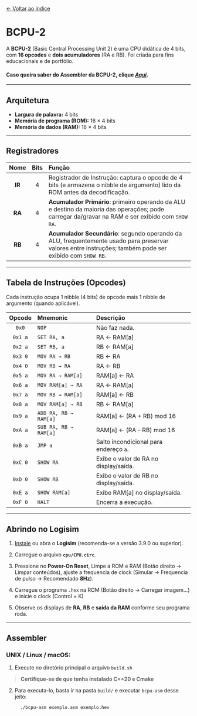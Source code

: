 [← Voltar ao índice](README.md)

# BCPU-2

A **BCPU-2** (Basic Central Processing Unit 2) é uma CPU didática de 4 bits, com **16 opcodes** e **dois acumuladores** (RA e RB). Foi criada para fins educacionais e de portfólio.

#### Caso queira saber do **Assembler da BCPU-2**, clique _[Aqui](#Assembler)_.

---

## Arquitetura

- **Largura de palavra:** 4 bits
- **Memória de programa (ROM):** 16 × 4 bits
- **Memória de dados (RAM):** 16 × 4 bits

---

## Registradores

| Nome   | Bits | Função                                                                                                                          |
|:------:|:----:|:--------------------------------------------------------------------------------------------------------------------------------|
| **IR** | 4    | Registrador de Instrução: captura o opcode de 4 bits (e armazena o nibble de argumento) lido da ROM antes da decodificação.    |
| **RA** | 4    | **Acumulador Primário**: primeiro operando da ALU e destino da maioria das operações; pode carregar da/gravar na RAM e ser exibido com `SHOW RA`. |
| **RB** | 4    | **Acumulador Secundário**: segundo operando da ALU, frequentemente usado para preservar valores entre instruções; também pode ser exibido com `SHOW RB`.   |

---

## Tabela de Instruções (Opcodes)

Cada instrução ocupa 1 nibble (4 bits) de opcode mais 1 nibble de argumento (quando aplicável).

| Opcode | Mnemonic                  | Descrição                                        |
|:------:|:--------------------------|:-------------------------------------------------|
| `0x0`  | `NOP`                     | Não faz nada.                                    |
| `0x1 a`| `SET RA, a`               | RA ← RAM[a]                                      |
| `0x2 a`| `SET RB, a`               | RB ← RAM[a]                                      |
| `0x3 0`| `MOV RA → RB`             | RB ← RA                                          |
| `0x4 0`| `MOV RB → RA`             | RA ← RB                                          |
| `0x5 a`| `MOV RA → RAM[a]`         | RAM[a] ← RA                                      |
| `0x6 a`| `MOV RAM[a] → RA`         | RA ← RAM[a]                                      |
| `0x7 a`| `MOV RB → RAM[a]`         | RAM[a] ← RB                                      |
| `0x8 a`| `MOV RAM[a] → RB`         | RB ← RAM[a]                                      |
| `0x9 a`| `ADD RA, RB → RAM[a]`     | RAM[a] ← (RA + RB) mod 16                        |
| `0xA a`| `SUB RA, RB → RAM[a]`     | RAM[a] ← (RA – RB) mod 16                        |
| `0xB a`| `JMP a`                   | Salto incondicional para endereço `a`.           |
| `0xC 0`| `SHOW RA`                 | Exibe o valor de RA no display/saída.            |
| `0xD 0`| `SHOW RB`                 | Exibe o valor de RB no display/saída.            |
| `0xE a`| `SHOW RAM[a]`             | Exibe RAM[a] no display/saída.                   |
| `0xF 0`| `HALT`                    | Encerra a execução.                              |

---

## Abrindo no Logisim

1. [Instale](https://github.com/logisim-evolution/logisim-evolution) ou abra o **Logisim** (recomenda-se a versão 3.9.0 ou superior).

2. Carregue o arquivo **`cpu/CPU.circ`**.

3. Pressione no **Power-On Reset**, Limpe a ROM e RAM (Botão direito -> Limpar conteúdos), ajuste a frequencia de clock (Simular -> Frequencia de pulso -> Recomendado **8Hz**).

4. Carregue o programa `.hex` na ROM (Botão direito -> Carregar imagem...) e inicie o clock (Control + K)

5. Observe os displays de **RA**, **RB** e **saída da RAM** conforme seu programa roda.

---

## Assembler

### UNIX / Linux / macOS:

1. Execute no diretório principal o arquivo `build.sh`
> **Certifique-se de que tenha instalado C++20 e Cmake**

2. Para executa-lo, basta ir na pasta `build/` e executar `bcpu-asm` desse jeito:
   ```bash
     ./bcpu-asm exemplo.asm exemplo.hex

